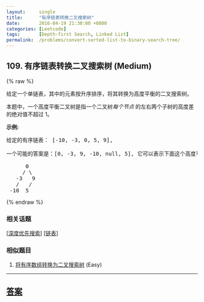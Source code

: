 ```yaml
---
layout:     single
title:      "有序链表转换二叉搜索树"
date:       2016-04-19 21:30:00 +0800
categories: [Leetcode]
tags:       [Depth-first Search, Linked List]
permalink:  /problems/convert-sorted-list-to-binary-search-tree/
---
```


## 109. 有序链表转换二叉搜索树 (Medium)

{% raw %}

<p>给定一个单链表，其中的元素按升序排序，将其转换为高度平衡的二叉搜索树。</p>

<p>本题中，一个高度平衡二叉树是指一个二叉树<em>每个节点&nbsp;</em>的左右两个子树的高度差的绝对值不超过 1。</p>

<p><strong>示例:</strong></p>

<pre>给定的有序链表： [-10, -3, 0, 5, 9],

一个可能的答案是：[0, -3, 9, -10, null, 5], 它可以表示下面这个高度平衡二叉搜索树：

      0
     / \
   -3   9
   /   /
 -10  5
</pre>

{% endraw %}

### 相关话题
  [[深度优先搜索](https://github.com/openset/leetcode/tree/master/tag/depth-first-search/README.md)]
  [[链表](https://github.com/openset/leetcode/tree/master/tag/linked-list/README.md)]

### 相似题目
  1. [将有序数组转换为二叉搜索树](/problems/convert-sorted-array-to-binary-search-tree) (Easy)

---

## [答案](https://github.com/openset/leetcode/tree/master/problems/convert-sorted-list-to-binary-search-tree)
